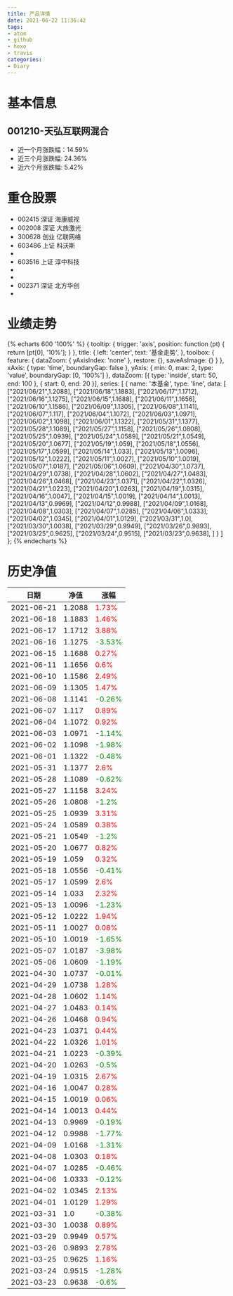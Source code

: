 ```yaml
---
title: 产品详情
date: 2021-06-22 11:36:42
tags:
- atom
- github
- hexo
- travis
categories:
- Diary
---
```


# 基本信息
## 001210-天弘互联网混合
- 近一个月涨跌幅：14.59%
- 近三个月涨跌幅: 24.36%
- 近六个月涨跌幅: 5.42%

# 重仓股票
- 002415 深证 海康威视
- 002008 深证 大族激光
- 300628 创业 亿联网络
- 603486 上证 科沃斯
- 
- 603516 上证 淳中科技
- 
- 
- 002371 深证 北方华创
- 
# 业绩走势

{% echarts 600 '100%' %}
{
  tooltip: {
        trigger: 'axis',
        position: function (pt) {
            return [pt[0], '10%'];
        }
    },
    title: {
        left: 'center',
        text: '基金走势',
    },
    toolbox: {
        feature: {
            dataZoom: {
                yAxisIndex: 'none'
            },
            restore: {},
            saveAsImage: {}
        }
    },
    xAxis: {
        type: 'time',
        boundaryGap: false
    },
    yAxis: {
        min: 0,
        max: 2,
        type: 'value',
        boundaryGap: [0, '100%']
    },
    dataZoom: [{
        type: 'inside',
        start: 50,
        end: 100
    }, {
        start: 0,
        end: 20
    }],
    series: [
        {
            name: '本基金',
            type: 'line',
            data: [
["2021/06/21",1.2088],
["2021/06/18",1.1883],
["2021/06/17",1.1712],
["2021/06/16",1.1275],
["2021/06/15",1.1688],
["2021/06/11",1.1656],
["2021/06/10",1.1586],
["2021/06/09",1.1305],
["2021/06/08",1.1141],
["2021/06/07",1.117],
["2021/06/04",1.1072],
["2021/06/03",1.0971],
["2021/06/02",1.1098],
["2021/06/01",1.1322],
["2021/05/31",1.1377],
["2021/05/28",1.1089],
["2021/05/27",1.1158],
["2021/05/26",1.0808],
["2021/05/25",1.0939],
["2021/05/24",1.0589],
["2021/05/21",1.0549],
["2021/05/20",1.0677],
["2021/05/19",1.059],
["2021/05/18",1.0556],
["2021/05/17",1.0599],
["2021/05/14",1.033],
["2021/05/13",1.0096],
["2021/05/12",1.0222],
["2021/05/11",1.0027],
["2021/05/10",1.0019],
["2021/05/07",1.0187],
["2021/05/06",1.0609],
["2021/04/30",1.0737],
["2021/04/29",1.0738],
["2021/04/28",1.0602],
["2021/04/27",1.0483],
["2021/04/26",1.0468],
["2021/04/23",1.0371],
["2021/04/22",1.0326],
["2021/04/21",1.0223],
["2021/04/20",1.0263],
["2021/04/19",1.0315],
["2021/04/16",1.0047],
["2021/04/15",1.0019],
["2021/04/14",1.0013],
["2021/04/13",0.9969],
["2021/04/12",0.9988],
["2021/04/09",1.0168],
["2021/04/08",1.0303],
["2021/04/07",1.0285],
["2021/04/06",1.0333],
["2021/04/02",1.0345],
["2021/04/01",1.0129],
["2021/03/31",1.0],
["2021/03/30",1.0038],
["2021/03/29",0.9949],
["2021/03/26",0.9893],
["2021/03/25",0.9625],
["2021/03/24",0.9515],
["2021/03/23",0.9638],
]
        }
    ]
};
{% endecharts %}

# 历史净值

| 日期 | 净值 | 涨幅 |
| --- | --- | --- |
|2021-06-21|1.2088|<font color=red>1.73%</font>|
|2021-06-18|1.1883|<font color=red>1.46%</font>|
|2021-06-17|1.1712|<font color=red>3.88%</font>|
|2021-06-16|1.1275|<font color=green>-3.53%</font>|
|2021-06-15|1.1688|<font color=red>0.27%</font>|
|2021-06-11|1.1656|<font color=red>0.6%</font>|
|2021-06-10|1.1586|<font color=red>2.49%</font>|
|2021-06-09|1.1305|<font color=red>1.47%</font>|
|2021-06-08|1.1141|<font color=green>-0.26%</font>|
|2021-06-07|1.117|<font color=red>0.89%</font>|
|2021-06-04|1.1072|<font color=red>0.92%</font>|
|2021-06-03|1.0971|<font color=green>-1.14%</font>|
|2021-06-02|1.1098|<font color=green>-1.98%</font>|
|2021-06-01|1.1322|<font color=green>-0.48%</font>|
|2021-05-31|1.1377|<font color=red>2.6%</font>|
|2021-05-28|1.1089|<font color=green>-0.62%</font>|
|2021-05-27|1.1158|<font color=red>3.24%</font>|
|2021-05-26|1.0808|<font color=green>-1.2%</font>|
|2021-05-25|1.0939|<font color=red>3.31%</font>|
|2021-05-24|1.0589|<font color=red>0.38%</font>|
|2021-05-21|1.0549|<font color=green>-1.2%</font>|
|2021-05-20|1.0677|<font color=red>0.82%</font>|
|2021-05-19|1.059|<font color=red>0.32%</font>|
|2021-05-18|1.0556|<font color=green>-0.41%</font>|
|2021-05-17|1.0599|<font color=red>2.6%</font>|
|2021-05-14|1.033|<font color=red>2.32%</font>|
|2021-05-13|1.0096|<font color=green>-1.23%</font>|
|2021-05-12|1.0222|<font color=red>1.94%</font>|
|2021-05-11|1.0027|<font color=red>0.08%</font>|
|2021-05-10|1.0019|<font color=green>-1.65%</font>|
|2021-05-07|1.0187|<font color=green>-3.98%</font>|
|2021-05-06|1.0609|<font color=green>-1.19%</font>|
|2021-04-30|1.0737|<font color=green>-0.01%</font>|
|2021-04-29|1.0738|<font color=red>1.28%</font>|
|2021-04-28|1.0602|<font color=red>1.14%</font>|
|2021-04-27|1.0483|<font color=red>0.14%</font>|
|2021-04-26|1.0468|<font color=red>0.94%</font>|
|2021-04-23|1.0371|<font color=red>0.44%</font>|
|2021-04-22|1.0326|<font color=red>1.01%</font>|
|2021-04-21|1.0223|<font color=green>-0.39%</font>|
|2021-04-20|1.0263|<font color=green>-0.5%</font>|
|2021-04-19|1.0315|<font color=red>2.67%</font>|
|2021-04-16|1.0047|<font color=red>0.28%</font>|
|2021-04-15|1.0019|<font color=red>0.06%</font>|
|2021-04-14|1.0013|<font color=red>0.44%</font>|
|2021-04-13|0.9969|<font color=green>-0.19%</font>|
|2021-04-12|0.9988|<font color=green>-1.77%</font>|
|2021-04-09|1.0168|<font color=green>-1.31%</font>|
|2021-04-08|1.0303|<font color=red>0.18%</font>|
|2021-04-07|1.0285|<font color=green>-0.46%</font>|
|2021-04-06|1.0333|<font color=green>-0.12%</font>|
|2021-04-02|1.0345|<font color=red>2.13%</font>|
|2021-04-01|1.0129|<font color=red>1.29%</font>|
|2021-03-31|1.0|<font color=green>-0.38%</font>|
|2021-03-30|1.0038|<font color=red>0.89%</font>|
|2021-03-29|0.9949|<font color=red>0.57%</font>|
|2021-03-26|0.9893|<font color=red>2.78%</font>|
|2021-03-25|0.9625|<font color=red>1.16%</font>|
|2021-03-24|0.9515|<font color=green>-1.28%</font>|
|2021-03-23|0.9638|<font color=green>-0.6%</font>|
